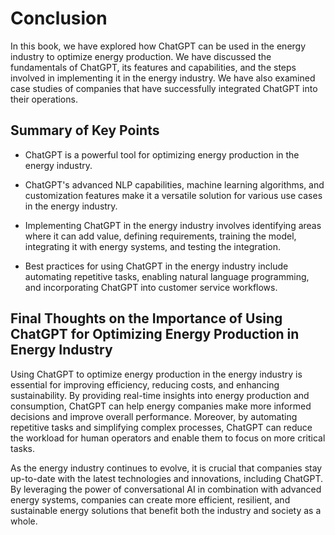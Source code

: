 # Conclusion

In this book, we have explored how ChatGPT can be used in the energy industry to optimize energy production. We have discussed the fundamentals of ChatGPT, its features and capabilities, and the steps involved in implementing it in the energy industry. We have also examined case studies of companies that have successfully integrated ChatGPT into their operations.

Summary of Key Points
---------------------

* ChatGPT is a powerful tool for optimizing energy production in the energy industry.

* ChatGPT's advanced NLP capabilities, machine learning algorithms, and customization features make it a versatile solution for various use cases in the energy industry.

* Implementing ChatGPT in the energy industry involves identifying areas where it can add value, defining requirements, training the model, integrating it with energy systems, and testing the integration.

* Best practices for using ChatGPT in the energy industry include automating repetitive tasks, enabling natural language programming, and incorporating ChatGPT into customer service workflows.

Final Thoughts on the Importance of Using ChatGPT for Optimizing Energy Production in Energy Industry
-----------------------------------------------------------------------------------------------------

Using ChatGPT to optimize energy production in the energy industry is essential for improving efficiency, reducing costs, and enhancing sustainability. By providing real-time insights into energy production and consumption, ChatGPT can help energy companies make more informed decisions and improve overall performance. Moreover, by automating repetitive tasks and simplifying complex processes, ChatGPT can reduce the workload for human operators and enable them to focus on more critical tasks.

As the energy industry continues to evolve, it is crucial that companies stay up-to-date with the latest technologies and innovations, including ChatGPT. By leveraging the power of conversational AI in combination with advanced energy systems, companies can create more efficient, resilient, and sustainable energy solutions that benefit both the industry and society as a whole.